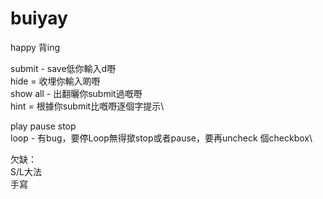 # buiyay 
happy 背ing


submit - save低你輸入d嘢\
hide = 收埋你輸入啲嘢\
show all - 出翻曬你submit過嘅嘢\
hint = 根據你submit比嘅嘢逐個字提示\

play pause stop\
loop - 有bug，要停Loop無得撳stop或者pause，要再uncheck 個checkbox\

欠缺：\
S/L大法\
手寫
